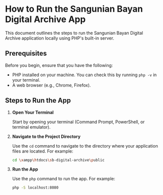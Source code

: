 # How to Run the Sangunian Bayan Digital Archive App

This document outlines the steps to run the Sangunian Bayan Digital Archive application locally using PHP's built-in server.

## Prerequisites

Before you begin, ensure that you have the following:

- PHP installed on your machine. You can check this by running `php -v` in your terminal. 
- A web browser (e.g., Chrome, Firefox).

## Steps to Run the App

1. **Open Your Terminal**

   Start by opening your terminal (Command Prompt, PowerShell, or terminal emulator).

2. **Navigate to the Project Directory**

   Use the `cd` command to navigate to the directory where your application files are located. For example:

   ```bash
   cd \xampp\htdocs\sb-digital-archive\public

3. **Run the App**

   Use the `php` command to run the app. For example:

   ```bash
   php -S localhost:8080
   
